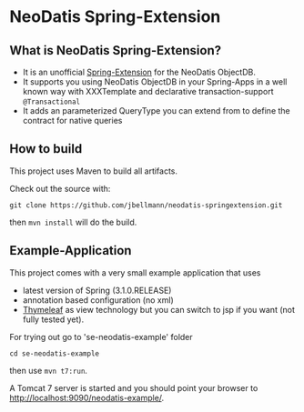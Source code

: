 # NeoDatis Spring-Extension
## What is NeoDatis Spring-Extension?

* It is an unofficial [Spring-Extension](http://www.springsource.org/extensions) for the NeoDatis ObjectDB.
* It supports you using NeoDatis ObjectDB in your Spring-Apps in a well known way with XXXTemplate and declarative transaction-support `@Transactional`
* It adds an parameterized QueryType you can extend from to define the contract for native queries

## How to build

This project uses Maven to build all artifacts.

Check out the source with:

`git clone https://github.com/jbellmann/neodatis-springextension.git`

then `mvn install` will do the build.

## Example-Application

This project comes with a very small example application that uses

* latest version of Spring (3.1.0.RELEASE)
* annotation based configuration (no xml)
* [Thymeleaf](http://www.thymeleaf.org/) as view technology but you can switch to jsp if you want (not fully tested yet).


For trying out go to 'se-neodatis-example' folder

`cd se-neodatis-example`

then use `mvn t7:run`.

A Tomcat 7 server is started and you should point your browser to [http://localhost:9090/neodatis-example/](http://localhost:9090/neodatis-example/).
